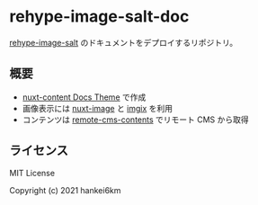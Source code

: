 # rehype-image-salt-doc

[rehype-image-salt](https://github.com/hankei6km/rehype-image-salt) のドキュメントをデプロイするリポジトリ。

## 概要

- [nuxt-content Docs Theme](https://content.nuxtjs.org/themes/docs) で作成
- 画像表示には [nuxt-image](https://image.nuxtjs.org/) と [imgix](https://docs.imgix.com/) を利用
- コンテンツは [remote-cms-contents](https://github.com/hankei6km/remote-cms-contents) でリモート CMS から取得

## ライセンス

MIT License

Copyright (c) 2021 hankei6km
